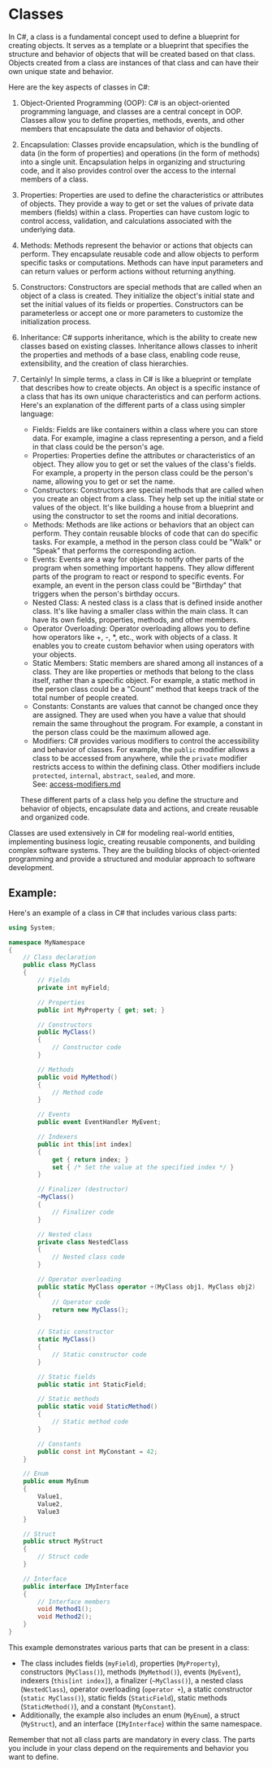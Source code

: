 # Classes

In C#, a class is a fundamental concept used to define a blueprint for creating objects. It serves as a template or a blueprint that specifies the structure and behavior of objects that will be created based on that class. Objects created from a class are instances of that class and can have their own unique state and behavior.

Here are the key aspects of classes in C#:

1. Object-Oriented Programming (OOP): C# is an object-oriented programming language, and classes are a central concept in OOP. Classes allow you to define properties, methods, events, and other members that encapsulate the data and behavior of objects.
2. Encapsulation: Classes provide encapsulation, which is the bundling of data (in the form of properties) and operations (in the form of methods) into a single unit. Encapsulation helps in organizing and structuring code, and it also provides control over the access to the internal members of a class.
3. Properties: Properties are used to define the characteristics or attributes of objects. They provide a way to get or set the values of private data members (fields) within a class. Properties can have custom logic to control access, validation, and calculations associated with the underlying data.
4. Methods: Methods represent the behavior or actions that objects can perform. They encapsulate reusable code and allow objects to perform specific tasks or computations. Methods can have input parameters and can return values or perform actions without returning anything.
5. Constructors: Constructors are special methods that are called when an object of a class is created. They initialize the object's initial state and set the initial values of its fields or properties. Constructors can be parameterless or accept one or more parameters to customize the initialization process.
6. Inheritance: C# supports inheritance, which is the ability to create new classes based on existing classes. Inheritance allows classes to inherit the properties and methods of a base class, enabling code reuse, extensibility, and the creation of class hierarchies.
7.  Certainly! In simple terms, a class in C# is like a blueprint or template that describes how to create objects. An object is a specific instance of a class that has its own unique characteristics and can perform actions. Here's an explanation of the different parts of a class using simpler language:

    * Fields: Fields are like containers within a class where you can store data. For example, imagine a class representing a person, and a field in that class could be the person's age.
    * Properties: Properties define the attributes or characteristics of an object. They allow you to get or set the values of the class's fields. For example, a property in the person class could be the person's name, allowing you to get or set the name.
    * Constructors: Constructors are special methods that are called when you create an object from a class. They help set up the initial state or values of the object. It's like building a house from a blueprint and using the constructor to set the rooms and initial decorations.
    * Methods: Methods are like actions or behaviors that an object can perform. They contain reusable blocks of code that can do specific tasks. For example, a method in the person class could be "Walk" or "Speak" that performs the corresponding action.
    * Events: Events are a way for objects to notify other parts of the program when something important happens. They allow different parts of the program to react or respond to specific events. For example, an event in the person class could be "Birthday" that triggers when the person's birthday occurs.
    * Nested Class: A nested class is a class that is defined inside another class. It's like having a smaller class within the main class. It can have its own fields, properties, methods, and other members.
    * Operator Overloading: Operator overloading allows you to define how operators like +, -, \*, etc., work with objects of a class. It enables you to create custom behavior when using operators with your objects.
    * Static Members: Static members are shared among all instances of a class. They are like properties or methods that belong to the class itself, rather than a specific object. For example, a static method in the person class could be a "Count" method that keeps track of the total number of people created.
    * Constants: Constants are values that cannot be changed once they are assigned. They are used when you have a value that should remain the same throughout the program. For example, a constant in the person class could be the maximum allowed age.
    * Modifiers: C# provides various modifiers to control the accessibility and behavior of classes. For example, the `public` modifier allows a class to be accessed from anywhere, while the `private` modifier restricts access to within the defining class. Other modifiers include `protected`, `internal`, `abstract`, `sealed`, and more. \
      See: [access-modifiers.md](variables/access-modifiers.md "mention")

    These different parts of a class help you define the structure and behavior of objects, encapsulate data and actions, and create reusable and organized code.

Classes are used extensively in C# for modeling real-world entities, implementing business logic, creating reusable components, and building complex software systems. They are the building blocks of object-oriented programming and provide a structured and modular approach to software development.

## Example:

Here's an example of a class in C# that includes various class parts:

```csharp
using System;

namespace MyNamespace
{
    // Class declaration
    public class MyClass
    {
        // Fields
        private int myField;

        // Properties
        public int MyProperty { get; set; }

        // Constructors
        public MyClass()
        {
            // Constructor code
        }

        // Methods
        public void MyMethod()
        {
            // Method code
        }

        // Events
        public event EventHandler MyEvent;

        // Indexers
        public int this[int index]
        {
            get { return index; }
            set { /* Set the value at the specified index */ }
        }

        // Finalizer (destructor)
        ~MyClass()
        {
            // Finalizer code
        }

        // Nested class
        private class NestedClass
        {
            // Nested class code
        }

        // Operator overloading
        public static MyClass operator +(MyClass obj1, MyClass obj2)
        {
            // Operator code
            return new MyClass();
        }

        // Static constructor
        static MyClass()
        {
            // Static constructor code
        }

        // Static fields
        public static int StaticField;

        // Static methods
        public static void StaticMethod()
        {
            // Static method code
        }

        // Constants
        public const int MyConstant = 42;
    }

    // Enum
    public enum MyEnum
    {
        Value1,
        Value2,
        Value3
    }

    // Struct
    public struct MyStruct
    {
        // Struct code
    }

    // Interface
    public interface IMyInterface
    {
        // Interface members
        void Method1();
        void Method2();
    }
}
```

This example demonstrates various parts that can be present in a class:

* The class includes fields (`myField`), properties (`MyProperty`), constructors (`MyClass()`), methods (`MyMethod()`), events (`MyEvent`), indexers (`this[int index]`), a finalizer (`~MyClass()`), a nested class (`NestedClass`), operator overloading (`operator +`), a static constructor (`static MyClass()`), static fields (`StaticField`), static methods (`StaticMethod()`), and a constant (`MyConstant`).
* Additionally, the example also includes an enum (`MyEnum`), a struct (`MyStruct`), and an interface (`IMyInterface`) within the same namespace.

Remember that not all class parts are mandatory in every class. The parts you include in your class depend on the requirements and behavior you want to define.
